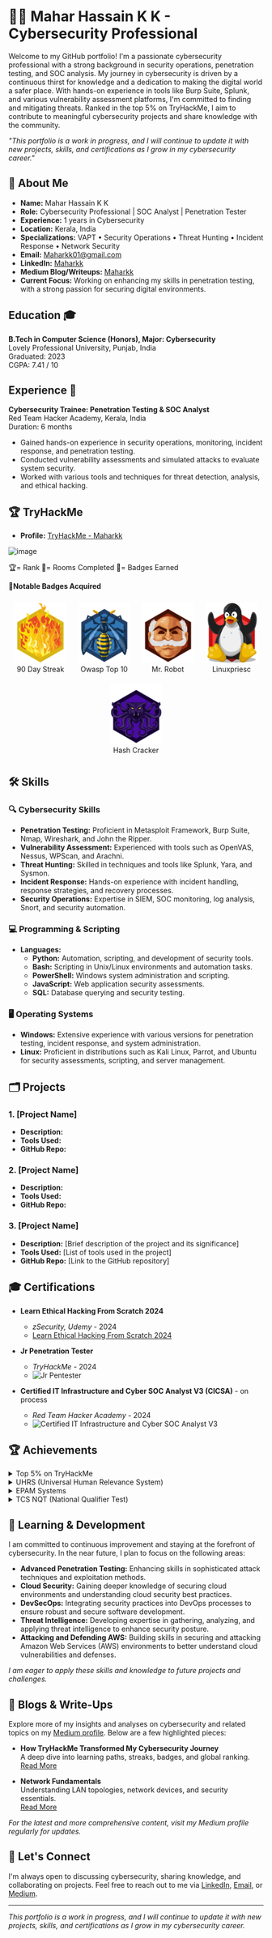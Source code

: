 # 👨‍💻 Mahar Hassain K K - Cybersecurity Professional

Welcome to my GitHub portfolio! I'm a passionate cybersecurity professional with a strong background in security operations, penetration testing, and SOC analysis. My journey in cybersecurity is driven by a continuous thirst for knowledge and a dedication to making the digital world a safer place. With hands-on experience in tools like Burp Suite, Splunk, and various vulnerability assessment platforms, I'm committed to finding and mitigating threats. Ranked in the top 5% on TryHackMe, I aim to contribute to meaningful cybersecurity projects and share knowledge with the community.


*"This portfolio is a work in progress, and I will continue to update it with new projects, skills, and certifications as I grow in my cybersecurity career."*

## 🔐 About Me

- **Name:** Mahar Hassain K K
- **Role:** Cybersecurity Professional | SOC Analyst | Penetration Tester
- **Experience:** 1 years in Cybersecurity
- **Location:** Kerala, India
- **Specializations:** VAPT • Security Operations • Threat Hunting • Incident Response • Network Security
- **Email:** Maharkk01@gmail.com
- **LinkedIn:** [Maharkk](https://www.linkedin.com/in/maharkk/)
- **Medium Blog/Writeups:** [Maharkk](https://medium.com/@maharkk01)
- **Current Focus:** Working on enhancing my skills in penetration testing, with a strong passion for securing digital environments.

## Education 🎓

**B.Tech in Computer Science (Honors), Major: Cybersecurity**  
Lovely Professional University, Punjab, India  
Graduated: 2023  
CGPA: 7.41 / 10  

## Experience 💼

**Cybersecurity Trainee: Penetration Testing & SOC Analyst**  
Red Team Hacker Academy, Kerala, India  
Duration: 6 months  

- Gained hands-on experience in security operations, monitoring, incident response, and penetration testing.
- Conducted vulnerability assessments and simulated attacks to evaluate system security.
- Worked with various tools and techniques for threat detection, analysis, and ethical hacking.

## 🏆 TryHackMe

- **Profile:** [TryHackMe - Maharkk](https://tryhackme.com/p/Maharkk)

![image](https://github.com/user-attachments/assets/1613ae53-c2e5-43d5-87f8-56b470e200b7)

 
🏆= Rank  🚪= Rooms Completed  🎯= Badges Earned

🏅**Notable Badges Acquired**

<div align="center">
    <figure style="display: inline-block; text-align: center; margin: 10px;">
        <a href="https://tryhackme.com/Maharkk/badges/90-day-streak">
            <img src="TryHackMe_Badges/streak90.svg" alt="TryHackMe Streak Badge" height="120">
        </a>
        <figcaption>90 Day Streak</figcaption>
    </figure>
    <figure style="display: inline-block; text-align: center; margin: 10px;">
        <a href="https://tryhackme.com/Maharkk/badges/owasp-10">
            <img src="TryHackMe_Badges/owasptop10.svg" alt="TryHackMe OWASP Badge" height="120">
        </a>
        <figcaption>Owasp Top 10</figcaption>
    </figure>
    <figure style="display: inline-block; text-align: center; margin: 10px;">
        <a href="https://tryhackme.com/Maharkk/badges/mr-robot">
            <img src="TryHackMe_Badges/mrrobot.svg" alt="TryHackMe Mr. Robot Badge" height="120">
        </a>
        <figcaption>Mr. Robot</figcaption>
    </figure>
    <figure style="display: inline-block; text-align: center; margin: 10px;">
        <a href="https://tryhackme.com/Maharkk/badges/linux-privesc">
            <img src="TryHackMe_Badges/linuxprivesc.svg" alt="TryHackMe Linuxpriesc Badge" height="120">
        </a>
        <figcaption>Linuxpriesc</figcaption>
    </figure>
    <figure style="display: inline-block; text-align: center; margin: 10px;">
        <a href="https://tryhackme.com/Maharkk/badges/hash-cracker">
            <img src="TryHackMe_Badges/hashcracker.svg" alt="TryHackMe Hash Cracker Badge" height="120">
        </a>
        <figcaption>Hash Cracker</figcaption>
    </figure>
</div>

## 🛠️ Skills

### 🔍 Cybersecurity Skills

- **Penetration Testing:** Proficient in Metasploit Framework, Burp Suite, Nmap, Wireshark, and John the Ripper.
- **Vulnerability Assessment:** Experienced with tools such as OpenVAS, Nessus, WPScan, and Arachni.
- **Threat Hunting:** Skilled in techniques and tools like Splunk, Yara, and Sysmon.
- **Incident Response:** Hands-on experience with incident handling, response strategies, and recovery processes.
- **Security Operations:** Expertise in SIEM, SOC monitoring, log analysis, Snort, and security automation.

### 💻 Programming & Scripting

- **Languages:**
  - **Python:** Automation, scripting, and development of security tools.
  - **Bash:** Scripting in Unix/Linux environments and automation tasks.
  - **PowerShell:** Windows system administration and scripting.
  - **JavaScript:** Web application security assessments.
  - **SQL:** Database querying and security testing.

### 🖥️ Operating Systems

- **Windows:** Extensive experience with various versions for penetration testing, incident response, and system administration.
- **Linux:** Proficient in distributions such as Kali Linux, Parrot, and Ubuntu for security assessments, scripting, and server management.

## 🗂️ Projects

### 1. **[Project Name]**
   - **Description:** 
   - **Tools Used:** 
   - **GitHub Repo:** 
### 2. **[Project Name]**
   - **Description:**
   - **Tools Used:** 
   - **GitHub Repo:** 

### 3. **[Project Name]**
   - **Description:** [Brief description of the project and its significance]
   - **Tools Used:** [List of tools used in the project]
   - **GitHub Repo:** [Link to the GitHub repository]

## 🎓 Certifications

- **Learn Ethical Hacking From Scratch 2024** 
  - *zSecurity, Udemy* - 2024
  - [Learn Ethical Hacking From Scratch 2024](https://www.udemy.com/certificate/UC-a9e20ef9-f8e6-4189-a9e8-e121a409daf9/)

- **Jr Penetration Tester** 
  - *TryHackMe* - 2024
  - ![Jr Pentester](path/to/certificate-image2.png) <!-- Replace with the actual path to your certificate image -->

- **Certified IT Infrastructure and Cyber SOC Analyst V3 (CICSA)** - on process
  - *Red Team Hacker Academy* - 2024
  - ![Certified IT Infrastructure and Cyber SOC Analyst V3](path/to/certificate-image3.png) <!-- Replace with the actual path to your certificate image -->

## 🏆 Achievements

<details>
  <summary>Top 5% on TryHackMe</summary>
  <ul>
    <li><strong>Rank:</strong> Achieved a position in the top 5% of users globally.</li>
    <li><strong>Level:</strong> Currently at Level 8: Hacker, working towards the next level, Omni.</li>
    <li><strong>Highlights:</strong> Successfully completed various learning paths, maintained a consistent streak for over three months, and earned numerous badges for achievements and milestones. TryHackMe's hands-on challenges have been pivotal in advancing my cybersecurity skills.</li>
  </ul>
</details>

<details>
  <summary>UHRS (Universal Human Relevance System)</summary>
  <ul>
    <li><strong>Tasks Completed:</strong> Over 5,000 tasks.</li>
    <li><strong>Skills Demonstrated:</strong> Data analysis, security, and attention to detail.</li>
    <li><strong>Recognition:</strong> Received incentives for the successful completion of bug bounties and data labeling tasks, showcasing my commitment to meticulous work.</li>
  </ul>
</details>

<details>
  <summary>EPAM Systems</summary>
  <ul>
    <li><strong>Internship Duration:</strong> 6 months.</li>
    <li><strong>Focus Areas:</strong> Cloud technologies and DevOps practices.</li>
    <li><strong>Skills Acquired:</strong> Enhanced proficiency in Agile Methods, AWS, Docker, Terraform, and other cloud and DevOps tools.</li>
    <li><strong>Experience:</strong> Gained hands-on experience and contributed to real-world projects, improving my understanding of cloud infrastructure and development practices.</li>
  </ul>
</details>

<details>
  <summary>TCS NQT (National Qualifier Test)</summary>
  <ul>
    <li><strong>Conducted By:</strong> Tata Consultancy Services (TCS).</li>
    <li><strong>Assessment Areas:</strong> Quantitative and verbal abilities, programming logic, and coding skills.</li>
    <li><strong>Score:</strong> 1262.58/1800 (70.14%).</li>
    <li><strong>Overview:</strong> The TCS NQT provides a comprehensive evaluation for candidates, testing their skills and potential in various areas relevant to the tech industry.</li>
  </ul>
</details>
  
## 🌱 Learning & Development

I am committed to continuous improvement and staying at the forefront of cybersecurity. In the near future, I plan to focus on the following areas:

- **Advanced Penetration Testing:** Enhancing skills in sophisticated attack techniques and exploitation methods.
- **Cloud Security:** Gaining deeper knowledge of securing cloud environments and understanding cloud security best practices.
- **DevSecOps:** Integrating security practices into DevOps processes to ensure robust and secure software development.
- **Threat Intelligence:** Developing expertise in gathering, analyzing, and applying threat intelligence to enhance security posture.
- **Attacking and Defending AWS:** Building skills in securing and attacking Amazon Web Services (AWS) environments to better understand cloud vulnerabilities and defenses.

*I am eager to apply these skills and knowledge to future projects and challenges.*
  
## 📜 Blogs & Write-Ups

Explore more of my insights and analyses on cybersecurity and related topics on my [Medium profile](https://medium.com/@maharkk01). Below are a few highlighted pieces:

- **How TryHackMe Transformed My Cybersecurity Journey**  
  A deep dive into learning paths, streaks, badges, and global ranking.  
  [Read More](https://medium.com/@maharkk01/how-tryhackme-transformed-my-cybersecurity-journey-a-deep-dive-into-learning-paths-streaks-eef1d6cdaa5a)

- **Network Fundamentals**  
  Understanding LAN topologies, network devices, and security essentials.  
  [Read More](https://medium.com/@maharkk01/understanding-lan-topologies-network-devices-and-security-essentials-a-comprehensive-guide-39217168d6c3)

*For the latest and more comprehensive content, visit my Medium profile regularly for updates.*

## 🤝 Let's Connect

I'm always open to discussing cybersecurity, sharing knowledge, and collaborating on projects. Feel free to reach out to me via [LinkedIn](https://www.linkedin.com/in/maharkk/), [Email](mailto:maharkk01@gmail.com), or [Medium](https://medium.com/@maharkk01).

---

*This portfolio is a work in progress, and I will continue to update it with new projects, skills, and certifications as I grow in my cybersecurity career.*

